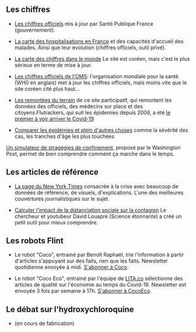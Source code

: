 ## Les chiffres

* [Les chiffres officiels](https://www.santepubliquefrance.fr/maladies-et-traumatismes/maladies-et-infections-respiratoires/infection-a-coronavirus/articles/infection-au-nouveau-coronavirus-sars-cov-2-covid-19-france-et-monde) mis à jour par Santé Publique France (gouvernement).

* [La carte des hospitalisations en France](https://www.youtube.com/watch?v=SRvb7LCKB-c&t=7s) et des capacités d'accueil des malades. Ainsi que leur évolution (chiffres officiels, outil privé).

* [La carte des chiffres dans le monde](https://coronaboard.kr/en/) Le site est coréen, mais c'est le plus sérieux en terme de mise à jour. 

* [Les chiffres officiels de l'OMS](https://experience.arcgis.com/experience/685d0ace521648f8a5beeeee1b9125cd): l'organisation mondiale pour la santé (WH0 en anglais) met à jour les chiffres officiels, mais moins vite que le site coréen cité plus haut...

* [Les remontées du terrain](https://flutrackers.com/) de ce site participatif, qui remontent les données des officiels, des médecins sur place et des citoyens.Flutrackers, qui suit les épidemies depuis 2006, a été [le premier à voir arriver le Covid-19](https://www.washingtonpost.com/lifestyle/media/the-first-reporter-in-the-western-world-to-spot-the-coronavirus-crisis-was-a-blogger-in-florida/2020/03/13/244f39e6-6476-11ea-acca-80c22bbee96f_story.html)

* [Comparer les épidémies et plein d'autres choses](https://informationisbeautiful.net/visualizations/covid-19-coronavirus-infographic-datapack/) comme la sévérité des cas, les tranches d'âge les plus touchées

[Un simulateur de stragégies de confinement](https://www.washingtonpost.com/graphics/2020/world/corona-simulator/), proposé par le Washington Post, permet de bien comprendre comment ça marche dans le temps.


## Les articles de référence

* [La page du New York Times](https://www.nytimes.com/news-event/coronavirus) consacrée à la crise avec beaucoup de données de référence, de visuels, d'explications. L'une des meilleures couvertures journalistiques sur le sujet.

* [Calculer l'impact de la distanciation sociale sur la contagion](https://sciencetonnante.wordpress.com/2020/03/12/epidemie-nuage-radioactif-et-distanciation-sociale/) Le chercheur et youtubeur David Louapre (Science étonnante) a créé un petit outil pour mieux comprendre.


## Les robots Flint

* Le robot "Coco", entrainé par Benoît Raphaël, trie l'information à partir d'articles s'appuyant sur des faits, rien que les faits. Newsletter quotidienne envoyée à midi. [S'abonner à Coco](https://bit.ly/flintcoco).

*  Le robot "Coco Eco", entrainé par l'équipe de [LITA.co](http://bit.ly/FLINTxLITA) sélectionne des articles de qualité sur l'économie au temps du Covid-19. Newsletter est envoyée 3 fois par semaine à 17h. [S'abonner à CocoEco](https://bit.ly/flintcocoeco).

## Le débat sur l'hydroxychloroquine

* (en cours de fabrication)
